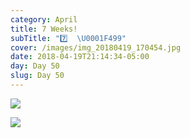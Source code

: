 ```yaml
---
category: April
title: 7 Weeks!
subTitle: "7️⃣  \U0001F499"
cover: /images/img_20180419_170454.jpg
date: 2018-04-19T21:14:34-05:00
day: Day 50
slug: Day 50
---
```

![](/images/img_20180419_170454.jpg)

![](/images/img_20180419_191318.jpg)
